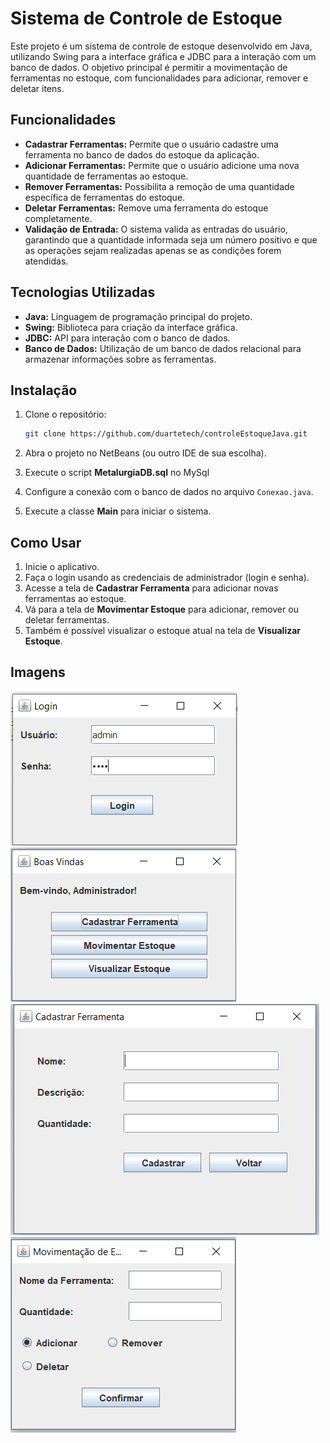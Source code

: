 # Sistema de Controle de Estoque

Este projeto é um sistema de controle de estoque desenvolvido em Java, utilizando Swing para a interface gráfica e JDBC para a interação com um banco de dados. O objetivo principal é permitir a movimentação de ferramentas no estoque, com funcionalidades para adicionar, remover e deletar itens.

## Funcionalidades
- **Cadastrar Ferramentas:** Permite que o usuário cadastre uma ferramenta no banco de dados do estoque da aplicação.
- **Adicionar Ferramentas:** Permite que o usuário adicione uma nova quantidade de ferramentas ao estoque.
- **Remover Ferramentas:** Possibilita a remoção de uma quantidade específica de ferramentas do estoque.
- **Deletar Ferramentas:** Remove uma ferramenta do estoque completamente.
- **Validação de Entrada:** O sistema valida as entradas do usuário, garantindo que a quantidade informada seja um número positivo e que as operações sejam realizadas apenas se as condições forem atendidas.

## Tecnologias Utilizadas

- **Java:** Linguagem de programação principal do projeto.
- **Swing:** Biblioteca para criação da interface gráfica.
- **JDBC:** API para interação com o banco de dados.
- **Banco de Dados:** Utilização de um banco de dados relacional para armazenar informações sobre as ferramentas.

## Instalação

1. Clone o repositório:
   ```bash
   git clone https://github.com/duartetech/controleEstoqueJava.git
   ```

2. Abra o projeto no NetBeans (ou outro IDE de sua escolha).

3. Execute o script **MetalurgiaDB.sql** no MySql

4. Configure a conexão com o banco de dados no arquivo `Conexao.java`.

5. Execute a classe **Main** para iniciar o sistema.

## Como Usar

1. Inicie o aplicativo.
2. Faça o login usando as credenciais de administrador (login e senha).
3. Acesse a tela de **Cadastrar Ferramenta** para adicionar novas ferramentas ao estoque.
4. Vá para a tela de **Movimentar Estoque** para adicionar, remover ou deletar ferramentas.
5. Também é possível visualizar o estoque atual na tela de **Visualizar Estoque**.

## Imagens

<img src="https://github.com/duartetech/controleEstoqueJava/blob/main/imgs/login.png?raw=true" alt="Tela Login">
<img src="https://github.com/duartetech/controleEstoqueJava/blob/main/imgs/principal.png?raw=true" alt="Tela Principal"> 
<img src="https://github.com/duartetech/controleEstoqueJava/blob/main/imgs/cadastro.png?raw=true" alt="Tela Cadastro"> 
<img src="https://github.com/duartetech/controleEstoqueJava/blob/main/imgs/movimentar.png?raw=true" alt="Tela Movimentar"> 
